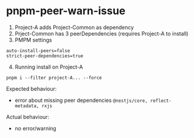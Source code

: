 # pnpm-peer-warn-issue

1. Project-A adds Project-Common as dependency
2. Prject-Common has 3 peerDependencies (requires Project-A to install)
3. PMPM settings
``` 
auto-install-peers=false
strict-peer-dependencies=true 
```
4. Running install on Project-A
```
pnpm i --filter project-A... --force 
```

Expected behaviour:
- error about missing peer dependencies `@nestjs/core, reflect-metadata, rxjs`

Actual behaviour:
- no error/warning
